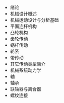 * 绪论
* 机械设计概述
* 机械运动设计与分析基础
* 平面连杆机构
* 凸轮机构
* 齿轮传动
* 蜗杆传动
* 轮系
* 带传动
* 其它传动类型简介
* 机械系统动力学
* 轴
* 轴承
* 联轴器与离合器
* 螺纹连接
